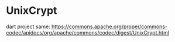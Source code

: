 # UnixCrypt
dart project same: https://commons.apache.org/proper/commons-codec/apidocs/org/apache/commons/codec/digest/UnixCrypt.html
